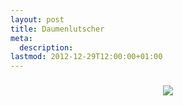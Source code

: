 ```yaml
---
layout: post
title: Daumenlutscher
meta:
  description:
lastmod: 2012-12-29T12:00:00+01:00
---
```


<center>
  <img
      src="https://lh6.googleusercontent.com/-pAqihBPnM44/UN62waK2hsI/AAAAAAAADg8/6z7Zkb5wIkc/s800/ultraschall.png"
      style="margin-top: 0.6em;"/>
</center>
